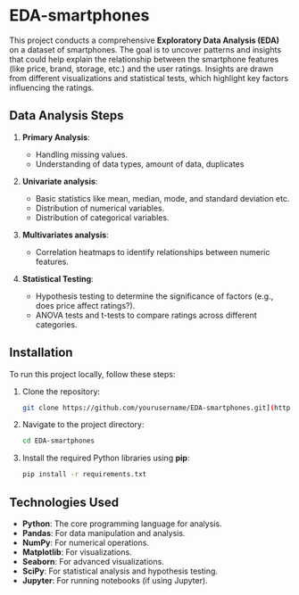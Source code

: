 # EDA-smartphones
This project conducts a comprehensive **Exploratory Data Analysis (EDA)** on a dataset of smartphones. The goal is to uncover patterns and insights that could help explain the relationship between the smartphone features (like price, brand, storage, etc.) and the user ratings. Insights are drawn from different visualizations and statistical tests, which highlight key factors influencing the ratings.

## Data Analysis Steps

1. **Primary Analysis**: 
   - Handling missing values.
   - Understanding of data types, amount of data, duplicates
  
2. **Univariate analysis**:
   - Basic statistics like mean, median, mode, and standard deviation etc.
   - Distribution of numerical variables.
   - Distribution of categorical variables.

3. **Multivariates analysis**:
   - Correlation heatmaps to identify relationships between numeric features.

4. **Statistical Testing**:
   - Hypothesis testing to determine the significance of factors (e.g., does price affect ratings?).
   - ANOVA tests and t-tests to compare ratings across different categories.


## Installation

To run this project locally, follow these steps:

1. Clone the repository:
   ```bash
   git clone https://github.com/yourusername/EDA-smartphones.git](https://github.com/vikatomchakova/EDA-smartphones.git)
   ```

2. Navigate to the project directory:
   ```bash
   cd EDA-smartphones
   ```

3. Install the required Python libraries using **pip**:
   ```bash
   pip install -r requirements.txt
   ```

## Technologies Used

- **Python**: The core programming language for analysis.
- **Pandas**: For data manipulation and analysis.
- **NumPy**: For numerical operations.
- **Matplotlib**: For visualizations.
- **Seaborn**: For advanced visualizations.
- **SciPy**: For statistical analysis and hypothesis testing.
- **Jupyter**: For running notebooks (if using Jupyter).

